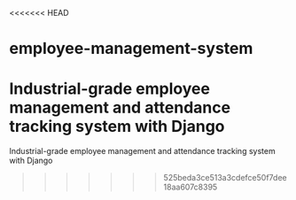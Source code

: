 <<<<<<< HEAD
# employee-management-system
Industrial-grade employee management and attendance tracking system with Django
=======
Industrial-grade employee management and attendance tracking system with Django 
>>>>>>> 525beda3ce513a3cdefce50f7dee18aa607c8395
